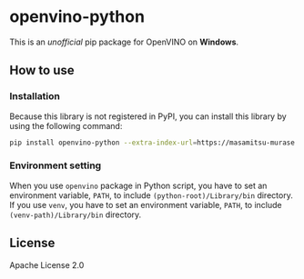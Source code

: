 ---
---
# openvino-python

This is an *unofficial* pip package for OpenVINO on **Windows**.

## How to use

### Installation

Because this library is not registered in PyPI, you can install this library by using the following command:

```bash
pip install openvino-python --extra-index-url=https://masamitsu-murase.github.io/openvino-python/simple/
```

### Environment setting

When you use `openvino` package in Python script, you have to set an environment variable, `PATH`, to include `(python-root)/Library/bin` directory.  
If you use `venv`, you have to set an environment variable, `PATH`, to include `(venv-path)/Library/bin` directory.

## License

Apache License 2.0
